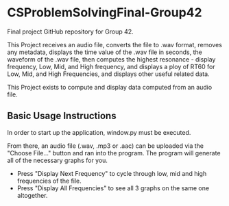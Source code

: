 # CSProblemSolvingFinal-Group42
Final project GitHub repository for Group 42.

This Project receives an audio file, converts the file to .wav format, removes any metadata, displays the time value of the .wav file in seconds, the waveform of the .wav file, then computes the highest resonance - display frequency, Low, Mid, and High frequency, and displays a ploy of RT60 for Low, Mid, and High Frequencies, and displays other useful related data.

This Project exists to compute and display data computed from an audio file.

## Basic Usage Instructions
In order to start up the application, window.py must be executed.

From there, an audio file (.wav, .mp3 or .aac) can be uploaded via the "Choose File..." button and ran into the program. The program will generate all of the necessary graphs for you.
- Press "Display Next Frequency" to cycle through low, mid and high frequencies of the file.
- Press "Display All Frequencies" to see all 3 graphs on the same one altogether.
